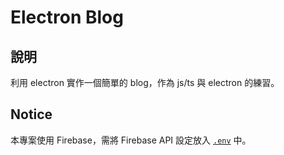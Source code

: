 # Electron Blog

## 說明

利用 electron 實作一個簡單的 blog，作為 js/ts 與 electron 的練習。

## Notice

本專案使用 Firebase，需將 Firebase API 設定放入 [`.env`](.env.example) 中。
